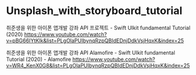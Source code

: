# Unsplash_with_storyboard_tutorial
취준생을 위한 아이폰 앱개발 강좌 API 프로젝트 - Swift UIkit fundamental Tutorial (2020)
https://www.youtube.com/watch?v=pBG66IYtKlk&list=PLgOlaPUIbynqRzpQBIdEDnjDdkVsjHqxK&index=25

취준생을 위한 아이폰 앱개발 강좌 API Alamofire - Swift UIkit fundamental Tutorial (2020) - Alamofire
https://www.youtube.com/watch?v=WR4_KenX0G8&list=PLgOlaPUIbynqRzpQBIdEDnjDdkVsjHqxK&index=25
